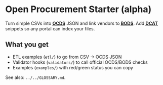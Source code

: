 # Open Procurement Starter (alpha)

Turn simple CSVs into **<abbr title="Open Contracting Data Standard"><abbr title="Open Contracting Data Standard">OCDS</abbr></abbr>** JSON and link vendors to
**<abbr title="Beneficial Ownership Data Standard"><abbr title="Beneficial Ownership Data Standard">BODS</abbr></abbr>**.
Add **<abbr title="Data Catalog Vocabulary"><abbr title="Data Catalog Vocabulary">DCAT</abbr></abbr>** snippets so any portal can index your files.

## What you get
- ETL examples (`etl/`) to go from CSV → OCDS JSON
- Validator hooks (`validators/`) to call official OCDS/BODS checks
- Examples (`examples/`) with red/green status you can copy

See also: `../../GLOSSARY.md`.

